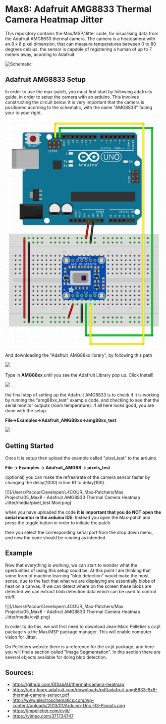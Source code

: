 # Max8: Adafruit AMG8833 Thermal Camera Heatmap Jitter

This repository contains the Max/MSP/Jitter code, for visualising data from the Adafruit AMG8833 thermal camera. The camera is a heatcamera with an 8 x 8 pixel dimension, that can measure temperatures between 0 to 80 degrees celsius. the sensor is capable of registering a human of up to 7 meters away, acording to Adafruit.

<img src="./media/Max_MSP-heating-camera.gif" alt="Schematic" style="zoom: 100%;" />

## Adafruit AMG8833 Setup

In order to use the max-patch, you must first start by following adafruits guide, in order to setup the camera with an arduino. This involves constructing the circuit below. it is very important that the camera is positioned acording to the schematic, with the name "AMG8833" facing your to your right.

<img src="./media/Adafruit AMG8833 connected to Arduino.png" alt="Schematic" style="zoom: 100%;" />

And downloading the "Adafruit_AMG88xx library", by following this path

![](https://cdn-learn.adafruit.com/assets/assets/000/048/539/large1024/temperature___humidity_managelib.png?1511746137)

Type in **AMG88xx** until you see the Adafruit Library pop up. Click Install!

![](https://cdn-learn.adafruit.com/assets/assets/000/048/540/large1024/temperature___humidity_amglib.png?1511746208)

the final step of setting up the Adafruit AMG8833 is to check if it is working by running the "amg88xx_test" example code, and checking to see that the serial monitor outputs (room temperature). If all here looks good, you are done with the setup.

**File->Examples->Adafruit_AMG88xx->amg88xx_test**

![](https://cdn-learn.adafruit.com/assets/assets/000/043/121/large1024/temperature_serialtest.gif?1498596216)

## Getting Started

Once it is setup then upload the example called "pixel_test" to the arduino.

**File -> Examples -> Adafruit_AMG88 -> pixels_test**

(optional) you can make the refreshrate of the camera sensor faster by changing the delay(1000) in line 61 to delay(100).

![](/Users/Pacour/Developer/L4COUR_Max-Patchers/Max Projects/05_Max8 - Adafruit AMG8833 Thermal Camera Heatmap Jitter/media/pixel_test Mod.png)

when you have uploaded the code **it is important that you do NOT open the serial monitor in the arduino IDE.** Instead you open the Max-patch and press the toggle button in order to initiate the patch.

then you select the corresponding serial port from the drop down menu, and now the code should be running as intended.

## Example

Now that everything is working, we can start to wonder what the opertunities of using this setup could be. At this point I am thinking that some form of machine learning "blob detection" would make the most sense, due to the fact that what we are displaying are essentially blobs of heat on a canvas. If we can detect where on the screen these blobs are detected we can extract blob detection data which can be used to control stuff.

![](/Users/Pacour/Developer/L4COUR_Max-Patchers/Max Projects/05_Max8 - Adafruit AMG8833 Thermal Camera Heatmap Jitter/media/cvjit.png)

In order to do this, we will first need to download Jean-Marc Pelletier's cv.jit package via the Max/MSP package manager. This will enable computer vision for Jitter. 

On Pelletiers website there is a reference for the cv.jit package, and here you will find a section called "Image Segmentation". In this section there are several objects available for doing blob detection.

## Sources:

- https://github.com/DDlabAU/thermal-camera-heatmap
- https://cdn-learn.adafruit.com/downloads/pdf/adafruit-amg8833-8x8-thermal-camera-sensor.pdf
- http://www.electroschematics.com/wp-content/uploads/2013/01/Arduino-Uno-R3-Pinouts.png
- https://jmpelletier.com/cvjit/
- https://vimeo.com/371734747
